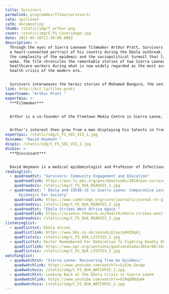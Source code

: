 ```yaml
---
title: Survivors
permalink: programmes/films/survivors/
cata: spillover
catb: documenting
thumb: /static/img/f_arthur.png
cover: /static/img/E_FS_Coverimage.jpg
date: 2021-05-16T11:30:00.000Z
description: >-
  Through the eyes of Sierra Leonean filmmaker Arthur Pratt, Survivors presents
  a heart-connected portrait of his country during the Ebola outbreak, exposing
  the complexity of the epidemic and the sociopolitical turmoil that lies in its
  wake. The film chronicles the remarkable stories of two Sierra Leonean
  healthcare workers during what is now widely regarded as the most acute public
  health crisis of the modern era.


  Survivors interweaves the heroic stories of Mohamed Bangura, the senior ambulance driver at the country’s main emergency vehicle dispatch; and Margaret Kabba Sesay, a nurse who works at the Emergency Ebola Treatment Center, caring for some of the sickest patients. As Sierra Leone moves towards containment of the outbreak, we see international organizations draw down their support and begin to understand how the future of the region will be profoundly shaped by the complex decisions made and actions taken by individuals like Margaret, Mohammed, and Arthur. In this way, Survivors explores what it means to be Sierra Leonean at this critical juncture in the country’s history. The film was broadcast on PBS's award winning series POV and was nominated for Peabody and Emmy awards in 2019.
link: http://bit.ly/films-pratt
expertname: "Arthur Pratt "
expertbio: >-
  ***Filmmaker***


  Arthur is a co-founder of the Freetown Media Centre in Sierra Leone, which serves as a hub for local production, media education and professional development where he serves as Manager in charge of Education and Creative Initiative; he is also a Christian Evangelist and community leader. Starting as a playwright, stage director and actor. Arthur helped develop and acted in three of WeOwnTV-produced short films, CHARITY, BEND DOWN THE CORNER, AND THE CRIPPLE AND THE WITCH HUNTER, which were shown in the Madrid Film Festival in 2009/2010. 


  Arthur’s interest then grew from a man displaying his talents in front of the camera to man working behind it. In 2010, he shot, and produced his first short film, BLACK SUGAR. Later in the same year, he wrote, directed and produced the widely acclaimed short film on the Trans- Atlantic slave trade, THEY RESISTED, which was screened in Clap Ivoir (Ivory Coast film festival). Arthur has also played the role of cinematographer and editor in films such as M’PORA, CRY OF THE COUNTRY VIRGIN, WHY ME?, WINTER IN FREETOWN, HUSTLER, LAND GRAB, SOCIAL INJUSTICES  and several documentaries which were aired on the Sierra Leone Broadcasting Corporation Television (SLBC).
expertpic: /static/img/C_FS_SEC_VIS_1.jpg
disname: "David Heymann "
dispic: /static/img/C_FS_SEC_VIS_2.jpg
disbio: >-
  ***Discussant***


  David Heymann is a medical epidemiologist and Professor of Infectious Disease Epidemiology at LSHTM, is a distinguished fellow at the Centre on Universal Health at Chatham House (London), and was chairman of the board of Public Health England from 2009 - 2015. From 1989 to 2009 he held various leadership positions in infectious diseases at WHO, and in 2003 headed the WHO global response to SARS in his role as executive director of communicable diseases. In 1976, after spending two years working in India on smallpox eradication, Heymann was a member of the CDC (Atlanta) team to investigate the first Ebola outbreak in DRC and stayed on in sub-Saharan Africa for 13 years in various field research positions on Ebola, monkeypox, Lassa Fever, malaria and other tropical diseases. Heymann has published over 250 peer reviewed articles and book chapters, is editor of the Control of Communicable Diseases Manual, and is an elected member of the UK Academy of Medical Sciences and the US National Academy of Medicine.
readinglist:
  - quadreadtxt: "Survivors: Community Engagement and Education"
    quadreadlink: https://pov-tc.pbs.org/pov/downloads/2018/pov-survivors-discussion-guide.pdf
    quadreadvis: /static/img/C_FS_QUA_READVIS_1.jpg
  - quadreadtxt: " Ebola and COVID-19 in Sierra Leone: Comparative Lessons Of
      Epidemics For Society"
    quadreadlink: https://www.cambridge.org/core/journals/journal-of-global-history/article/ebola-and-covid19-in-sierra-leone-comparative-lessons-of-epidemics-for-society/5672DE34C06149CDC142A38C2294EA6E
    quadreadvis: /static/img/C_FS_QUA_READVIS_2.jpg
  - quadreadtxt: "Ebola Strikes West Africa Again "
    quadreadlink: https://science.thewire.in/health/ebola-strikes-west-africa-again-key-questions/
    quadreadvis: /static/img/C_FS_QUA_READVIS_3.jpg
listeninglist:
  - quadlisttxt: Ebola Voices
    quadlistlink: https://www.bbc.co.uk/sounds/play/p0428qkj
    quadlistvis: /static/img/C_FS_QUA_LISTVIS_1.jpg
  - quadlisttxt: Doctor Remembered For Dedication To Fighting Deadly Ebola
    quadlistlink: https://www.npr.org/sections/goatsandsoda/2014/08/10/339372354/doctor-remembered-for-dedication-to-fighting-deadly-ebola
    quadlistvis: /static/img/C_FS_QUA_LISTVIS_2.jpg
watchinglist:
  - quadwatchtxt: "Sierra Leone: Recovering from An Epidemic"
    quadwatchlink: https://www.youtube.com/watch?v=SjG3m_Gezqw
    quadwatchvis: /static/img/C_FS_QUA_WATCHVIS_1.jpg
  - quadwatchtxt: Looking Back at the Ebola Crisis in Sierra Leone
    quadwatchlink: https://www.youtube.com/watch?v=X29qQRDdyAk
    quadwatchvis: /static/img/C_FS_QUA_WATCHVIS_2.jpg
---
```


